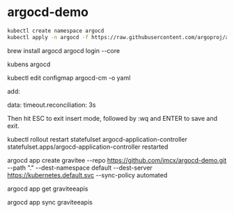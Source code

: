 # argocd-demo

```sh
kubectl create namespace argocd
kubectl apply -n argocd -f https://raw.githubusercontent.com/argoproj/argo-cd/stable/manifests/core-install.yaml
```

brew install argocd
argocd login --core

kubens argocd 


kubectl edit configmap argocd-cm -o yaml


add:

data:
  timeout.reconciliation: 3s


Then hit ESC to exit insert mode, followed by :wq and ENTER to save and exit.


kubectl rollout restart statefulset argocd-application-controller 
statefulset.apps/argocd-application-controller restarted 


argocd app create gravitee --repo https://github.com/jmcx/argocd-demo.git --path "." --dest-namespace default --dest-server https://kubernetes.default.svc --sync-policy automated


argocd app get graviteeapis


argocd app sync graviteeapis